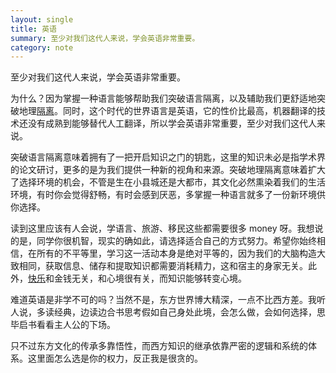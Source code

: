 ```yaml
---
layout: single
title: 英语
summary: 至少对我们这代人来说，学会英语非常重要。
category: note
---
```


至少对我们这代人来说，学会英语非常重要。

为什么？因为掌握一种语言能够帮助我们突破语言隔离，以及辅助我们更舒适地突破地理[隔离](/note/segregate.html)。同时，这个时代的世界语言是英语，它的性价比最高，机器翻译的技术还没有成熟到能够替代人工翻译，所以学会英语非常重要，至少对我们这代人来说。

突破语言隔离意味着拥有了一把开启知识之门的钥匙，这里的知识未必是指学术界的论文研讨，更多的是为我们提供一种新的视角和来源。突破地理隔离意味着扩大了选择环境的机会，不管是生在小县城还是大都市，其文化必然熏染着我们的生活环境，有时你会觉得舒畅，有时会感到厌恶，多掌握一种语言就多了一份新环境供你选择。

读到这里应该有人会说，学语言、旅游、移民这些都需要很多 money 呀。我想说的是，同学你很机智，现实的确如此，请选择适合自己的方式努力。希望你始终相信，在所有的不平等里，学习这一活动本身是绝对平等的，因为我们的大脑构造大致相同，获取信息、储存和提取知识都需要消耗精力，这和宿主的身家无关。此外，[快乐](/note/happiness.html)和金钱无关，和心境很有关，而知识能够转变心境。

难道英语是非学不可的吗？当然不是，东方世界博大精深，一点不比西方差。我听人说，多读经典，边读边合书思考假如自己身处此境，会怎么做，会如何选择，思毕启书看看主人公的下场。

只不过东方文化的传承多靠悟性，而西方知识的继承依靠严密的逻辑和系统的体系。这里面怎么选是你的权力，反正我是很贪的。
